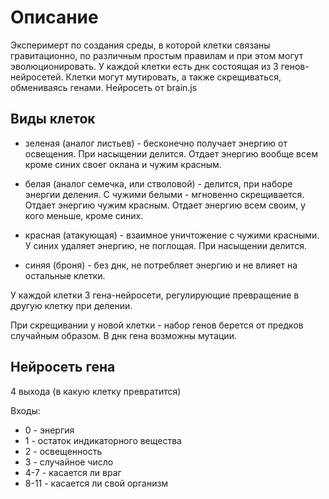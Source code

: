 # Описание

Эксперимерт по создания среды, в которой клетки связаны гравитационно, по различным простым правилам и при этом могут эволюционировать. У каждой клетки есть днк состоящая из 3 генов-нейросетей. Клетки могут мутировать, а также скрещиваться, обмениваясь генами. Нейросеть от brain.js

## Виды клеток

- зеленая (аналог листьев) - бесконечно получает энергию от освещения. При насыщении делится. Отдает энергию вообще всем кроме синих своег оклана и чужим красным.

- белая (аналог семечка, или стволовой) - делится, при наборе энергии деления. С чужими белыми - мгновенно скрещивается. Отдает энергию чужим красным. Отдает энергию всем своим, у кого меньше, кроме синих.

- красная (атакующая) - взаимное уничтожение с чужими красными. У синих удаляет энергию, не поглощая. При насыщении делится.

- синяя (броня) - без днк, не потребляет энергию и не влияет на остальные клетки.

У каждой клетки 3 гена-нейросети, регулирующие превращение в другую клетку при делении.

При скрещивании у новой клетки - набор генов берется от предков случайным образом. В днк гена возможны мутации.

## Нейросеть гена

4 выхода (в какую клетку превратится)

Входы:

- 0 - энергия
- 1 - остаток индикаторного вещества
- 2 - освещенность
- 3 - случайное число
- 4-7 - касается ли враг
- 8-11 - касается ли свой организм
